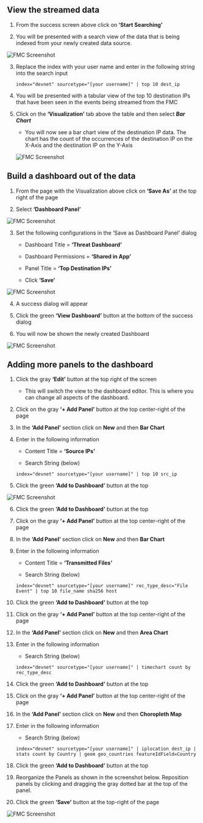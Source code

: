 ## View the streamed data

1. From the success screen above click on **‘Start Searching’**

2. You will be presented with a search view of the data that is being indexed from your newly created data source.

![FMC Screenshot](/posts/files/firepower-estreamer-splunk/assets/images/pic9.png)

3. Replace the index with your user name and enter in the following string into the search input
    ```
    index="devnet" sourcetype="[your username]" | top 10 dest_ip 
    ```

4. You will be presented with a tabular view of the top 10 destination IPs that have been seen in the events being streamed from the FMC

5. Click on the **‘Visualization’** tab above the table and then select ***Bar Chart***

    - You will now see a bar chart view of the destination IP data. The chart has the count of the occurrences of the destination IP on the X-Axis and the destination IP on the Y-Axis

    ![FMC Screenshot](/posts/files/firepower-estreamer-splunk/assets/images/pic10.png)


## Build a dashboard out of the data

1.  From the page with the Visualization above click on **‘Save As’** at the top right of the page

2.  Select **‘Dashboard Panel’**

![FMC Screenshot](/posts/files/firepower-estreamer-splunk/assets/images/pic11.png)

3.  Set the following configurations in the ‘Save as Dashboard Panel’ dialog

    - Dashboard Title = **‘Threat Dashboard’**

    - Dashboard Permissions = **‘Shared in App’**

    - Panel Title = **‘Top Destination IPs’**

    - Click **‘Save’**
  
![FMC Screenshot](/posts/files/firepower-estreamer-splunk/assets/images/pic12.png)
  
4. A success dialog will appear

5. Click the green **‘View Dashboard’** button at the bottom of the success dialog

6. You will now be shown the newly created Dashboard

![FMC Screenshot](/posts/files/firepower-estreamer-splunk/assets/images/pic13.png)



## Adding more panels to the dashboard

1. Click the gray **‘Edit’** button at the top right of the screen

    - This will switch the view to the dashboard editor. This is where you can change all aspects of the dashboard.

2. Click on the gray **‘+ Add Panel’** button at the top center-right of the page

3. In the **‘Add Panel’** section click on **New** and then **Bar Chart**

4. Enter in the following information

    - Content Title = **‘Source IPs’**

    - Search String (below)
    ```
    index="devnet" sourcetype="[your username]" | top 10 src_ip
    ```
5. Click the green **‘Add to Dashboard’** button at the top

  ![FMC Screenshot](/posts/files/firepower-estreamer-splunk/assets/images/pic14.png)

6. Click the green **‘Add to Dashboard’** button at the top

7. Click on the gray **‘+ Add Panel’** button at the top center-right of the page

8. In the **‘Add Panel’** section click on **New** and then **Bar Chart**

9. Enter in the following information

    - Content Title = **‘Transmitted Files’**

    - Search String (below)
    ```
    index="devnet" sourcetype="[your username]" rec_type_desc="File Event" | top 10 file_name sha256 host
    ```
10. Click the green **‘Add to Dashboard’** button at the top

11. Click on the gray **‘+ Add Panel’** button at the top center-right of the page

12. In the **‘Add Panel’** section click on **New** and then **Area Chart**

13. Enter in the following information

    - Search String (below)
    ```
    index="devnet" sourcetype="[your username]" | timechart count by rec_type_desc
    ```
14. Click the green **‘Add to Dashboard’** button at the top

15. Click on the gray **‘+ Add Panel’** button at the top center-right of the page

16. In the **‘Add Panel’** section click on **New** and then **Choropleth Map**

17. Enter in the following information

    - Search String (below)
    ```
    index="devnet" sourcetype="[your username]" | iplocation dest_ip | stats count by Country | geom geo_countries featureIdField=Country
    ```
18. Click the green **‘Add to Dashboard’** button at the top

19. Reorganize the Panels as shown in the screenshot below. Reposition panels by clicking and dragging the gray dotted bar at the top of the panel.

20. Click the green **‘Save’** button at the top-right of the page

![FMC Screenshot](/posts/files/firepower-estreamer-splunk/assets/images/pic15.png)
